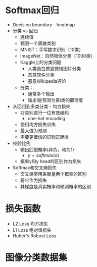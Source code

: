 
# Softmax回归

- Decision boundary - heatmap
- 分类 vs 回归
	- 连续值
	- 预测一个离散类别
	- MNIST：手写数字识别（10类）
	- ImageNet：自然物体分类（1000类）
	- Kaggle上的分类问题
		- 人类蛋白质显微镜图片分类
		- 恶意软件分类
		- 恶意Wikipedia评论
	- 分类：
		- 通常多个输出
		- 输出$i$是预测为第$i$类的置信度
- 从回归到多类分类 - 均方损失
	- 对类别进行一位有效编码
		- one-hot encoding
	- 使用均方损失训练
	- 最大值为预测
	- 需要更置信的识别正确类
- 校验比例
	- 输出匹配概率(非负，和为1)
		- $y = softmax(o)$
	- 概率y和y head的区别作为损失
- Softmax和交叉熵损失
	- 交叉熵常用来衡量两个概率的区别
	- 将它作为损失
	- 其梯度是真实概率和预测概率的区别

# 损失函数

- L2 Loss 均方损失
- L1 Loss 绝对值损失
- Huber's Robust Loss

# 图像分类数据集

